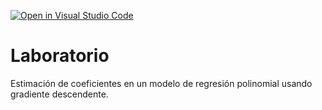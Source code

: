 [![Open in Visual Studio Code](https://classroom.github.com/assets/open-in-vscode-718a45dd9cf7e7f842a935f5ebbe5719a5e09af4491e668f4dbf3b35d5cca122.svg)](https://classroom.github.com/online_ide?assignment_repo_id=12841423&assignment_repo_type=AssignmentRepo)
# Laboratorio

Estimación de coeficientes en un modelo de regresión polinomial usando gradiente descendente.
